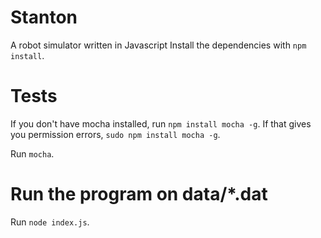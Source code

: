 Stanton
=======

A robot simulator written in Javascript
Install the dependencies with ```npm install```.

Tests
=====

If you don't have mocha installed, run ```npm install mocha -g```.
If that gives you permission errors, ```sudo npm install mocha -g```.

Run ```mocha```.

Run the program on data/*.dat
==============================

Run ```node index.js```.
